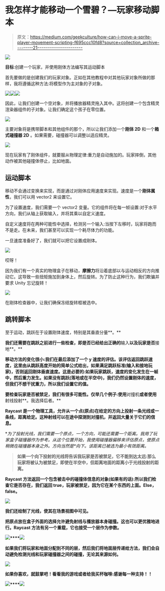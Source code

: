 # 我怎样才能移动一个雪碧？—玩家移动脚本

> 原文：<https://medium.com/geekculture/how-can-i-move-a-sprite-player-movement-scripting-f695ccc10fd8?source=collection_archive---------21----------------------->

![](img/67cbbee415c458cd266c19da9f0c41bf.png)

**目标**:创建一个玩家，并使用刚体方法编写其运动脚本

首先要做的是创建我们的玩家对象。正如在其他教程中对其他玩家对象所做的那样，我将遵循这种方法:将模型作为主对象的子对象。

![](img/31462b37e4669105bfe88aa399163043.png)![](img/290b0c29621c72a7638a3a5185d470bb.png)![](img/c2021eb0f533c098b41720be83578abb.png)

因此，让我们创建一个空对象，并将播放器精灵拖入其中。这将创建一个包含精灵渲染器组件的子对象。让我们确定这个孩子在零位置。

![](img/5063403065a9a4f4f36412b1d5cedbac.png)

主要对象将是携带脚本和其他组件的那个，所以让我们添加一个**刚体 2D** 和一个**箱式碰撞器 2D** 。如果需要，碰撞器可以调整以适应精灵。

![](img/5a9e328fac2e9444b7c83cb241796012.png)

现在玩家有了刚体组件，就要服从物理定律:重力是自动施加的。玩家摔倒，其他动作被其他碰撞体停止，比如地面。

## 运动脚本

移动不会通过变换来实现，而是通过对刚体应用速度来实现。速度是一个**刚体属性**，我们可以用 vector2 来设置它。

为了设置速度，我们需要一个 vector2 变量。它的组件将在每一帧设置:对于水平方向，我们从轴上获取输入，并将其乘以自定义速度。

自定义速度将在两种可能性中选择，检测另一个输入:当按下左移时，玩家将跑而不是走。在未来，我们甚至可以实现一个耗尽体力的功能。

一旦速度准备好了，我们就可以把它设置成刚体。

![](img/2789928337180de48995794c8d641bce.png)

哎呀！

因为我们有一个真实的物理盒子在移动，**摩擦力**将沿着底部以与运动相反的方向推动它。这导致一些扭矩施加到身体上，然后旋转。为了防止这种行为，我们欺骗并要求 Unity 忘记旋转！

![](img/183c2c89d0a60c509a6a1e93d621d94f.png)

在刚体检查器中，让我们确保冻结旋转框被选中。

## 跳转脚本

至于运动，跳跃在于设置刚体速度，特别是其垂直分量**。**

**我们还需要在跳跃之前进行一些检查，即是否已经给出正确的**输入**以及玩家是否**接地**。**

**移动方法的变化很小:我们在最后添加了一个 y 速度的评估。该评估返回跳跃速度，这里由从跳跃高度开始的简单公式给出，如果满足跳跃标准(输入和接地玩家)，否则返回刚体垂直速度。这是必要的:如果玩家跳跃，速度的变化发生在一帧中，然后重力发生。如果没有跳跃(落地或在半空中)，我们仍然设置刚体的速度，但我们不想干扰重力，所以我们设置它的值。**

**要检查玩家是否被禁足，我们有很多可能性。仅举几个例子:使用**对撞机**或者使用**射线投射**。我选择后者。**

**Raycast 是一个物理工具，允许从一个点(原点)在给定的方向上投射一条光线或一条线，距离给定。这种射线可以在途中探测到对撞机，并返回大量关于它们的信息。**

**为了投射光线，我们需要一个原点，一个方向，可能还需要一个距离。我用了玩家盒子碰撞器作为参考。从这个位置开始，我使用碰撞器偏移来评估原点，使原点稍微在碰撞器本身之外。方向当然是*向下。*该距离已被选为最小有效距离。**

> **如果一个向下投射的光线将告诉我玩家是否被禁足，它不能到达太远:那么玩家将被认为被禁足，即使在半空中，但距离地面的距离小于光线投射的距离。**

**Raycast 方法返回一个包含被击中的碰撞体信息的对象(如果有的话):所以我们检查它是否存在，我们返回 true，玩家被禁足，因为它在某个东西的上面。Else，false。**

**![](img/87f09ca5ea9e1384b6fa3ad9d77174dc.png)**

**我们还绘制了光线，使其在场景视图中可见。**

**把原点放在盒子外面的选择允许避免射线与播放器本身碰撞。这也可以更优雅地进行。Raycast 方法有另一个重载，它也接受一个层作为参数。**

**![](img/a54e269ba2b46da3ba0e36b79e9aac83.png)****![](img/f31cf238fb38b0854a260e178c142b8d.png)**

**如果我们将玩家和地面分配到不同的层，然后我们将地面层传递给方法，我们会自动避免检测光线和玩家碰撞器之间的碰撞，无论其来源如何。**

**![](img/8fa6cf6c8c3054451cfdb8abb369acb8.png)**

**如果你喜欢，就鼓掌吧！看看我的游戏或者给我买杯咖啡:感谢每一种支持！！**

**[![](img/dcf4d4b1f490c7140043d8f0460f4aff.png)](https://danioquero.itch.io/)****[![](img/99eb2091d096af2a73a26040fdfa987a.png)](https://ko-fi.com/danioquero)**